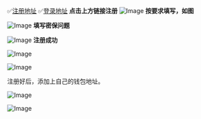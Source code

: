✅[注册地址](https://h5.xlthshop.com/#/pages/auth/register?inviteCode=b03fca)                 ✅[登录地址](https://h5.xlthshop.com)
**点击上方链接注册**
![Image](https://github.com/user-attachments/assets/d6b3d241-2b36-49a5-b279-1151c9194a63)
**按要求填写，如图**

![Image](https://github.com/user-attachments/assets/926d1817-f372-4f22-bc01-8cebfbf967a0)
**填写密保问题**

![Image](https://github.com/user-attachments/assets/434ea316-62b8-44dc-b972-a206cc9d08f5)
**注册成功**

![Image](https://github.com/user-attachments/assets/a548e682-1c10-418b-81ee-147e8e67d30c)

![Image](https://github.com/user-attachments/assets/69d887d3-d3c0-43f4-9a77-1714b5b96c04)


注册好后，添加上自己的钱包地址。

![Image](https://github.com/user-attachments/assets/4d974497-6b21-40b4-8d39-afbd6a3e2706)

![Image](https://github.com/user-attachments/assets/f511a610-0435-47a0-a426-34f764fe9742)